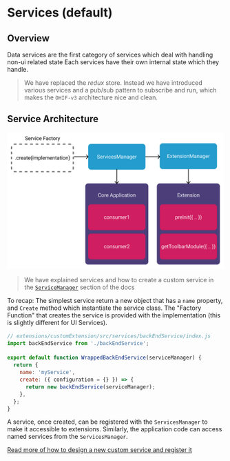 # Services (default)



## Overview
Data services are the first category of services which deal with handling non-ui related state
Each services have their own internal state which they handle.


> We have replaced the *redux* store. Instead we have introduced various services and a pub/sub pattern to subscribe and run, which makes the `OHIF-v3` architecture nice and clean.


## Service Architecture

![services-data](../../assets/img/services-data.png)


> We have explained services and how to create a custom service in the [`ServiceManager`](../../managers/service.md) section of the docs

To recap: The simplest service return a new object that has a `name` property, and `Create` method which instantiate the service class. The "Factory
Function" that creates the service is provided with the implementation (this is
slightly different for UI Services).

```js
// extensions/customExtension/src/services/backEndService/index.js
import backEndService from './backEndService';

export default function WrappedBackEndService(serviceManager) {
  return {
    name: 'myService',
    create: ({ configuration = {} }) => {
      return new backEndService(serviceManager);
    },
  };
}
```

A service, once created, can be registered with the `ServicesManager` to make it
accessible to extensions. Similarly, the application code can access named
services from the `ServicesManager`.


[Read more of how to design a new custom service and register it](../../managers/service.md)
